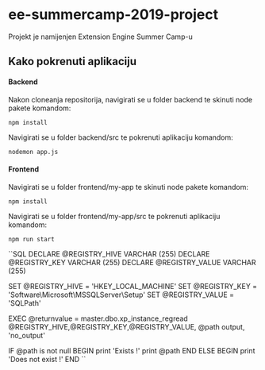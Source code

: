 # ee-summercamp-2019-project

Projekt je namijenjen Extension Engine Summer Camp-u

## Kako pokrenuti aplikaciju

#### Backend

Nakon cloneanja repositorija, navigirati se u folder backend te skinuti node pakete komandom:
```
npm install
```
Navigirati se u folder backend/src te pokrenuti aplikaciju komandom:
```
nodemon app.js
```

#### Frontend
Navigirati se u folder frontend/my-app te skinuti node pakete komandom:
```
npm install
```
Navigirati se u folder frontend/my-app/src te pokrenuti aplikaciju komandom:
```
npm run start
```



``SQL
DECLARE @REGISTRY_HIVE VARCHAR (255)
DECLARE @REGISTRY_KEY VARCHAR (255)
DECLARE @REGISTRY_VALUE VARCHAR (255)

SET  @REGISTRY_HIVE = 'HKEY_LOCAL_MACHINE'
SET  @REGISTRY_KEY =  'Software\Microsoft\MSSQLServer\Setup'
SET  @REGISTRY_VALUE = 'SQLPath'

EXEC
  @returnvalue = master.dbo.xp_instance_regread
  @REGISTRY_HIVE,@REGISTRY_KEY,@REGISTRY_VALUE,
  @path output, 'no_output'

IF @path is not null
 BEGIN
  print 'Exists !'
  print @path
 END
  ELSE
  BEGIN
   print 'Does not exist !'
  END
  ``
